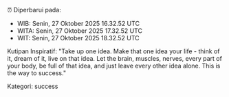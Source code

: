 ⏰ Diperbarui pada:
- WIB: Senin, 27 Oktober 2025 16.32.52 UTC
- WITA: Senin, 27 Oktober 2025 17.32.52 UTC
- WIT: Senin, 27 Oktober 2025 18.32.52 UTC

Kutipan Inspiratif:
"Take up one idea. Make that one idea your life - think of it, dream of it, live on that idea. Let the brain, muscles, nerves, every part of your body, be full of that idea, and just leave every other idea alone. This is the way to success."


Kategori: success

